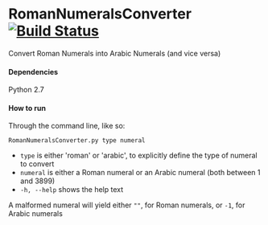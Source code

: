 # RomanNumeralsConverter [![Build Status](https://travis-ci.org/Kronopt/RomanNumeralsConverter.svg?branch=master)](https://travis-ci.org/Kronopt/RomanNumeralsConverter)
Convert Roman Numerals into Arabic Numerals (and vice versa)

#### Dependencies
Python 2.7

#### How to run
Through the command line, like so:

`RomanNumeralsConverter.py type numeral`

* `type` is either 'roman' or 'arabic', to explicitly define the type of numeral to convert
* `numeral` is either a Roman numeral or an Arabic numeral (both between 1 and 3899)
* `-h, --help` shows the help text

A malformed numeral will yield either `""`, for Roman numerals, or `-1`, for Arabic numerals
